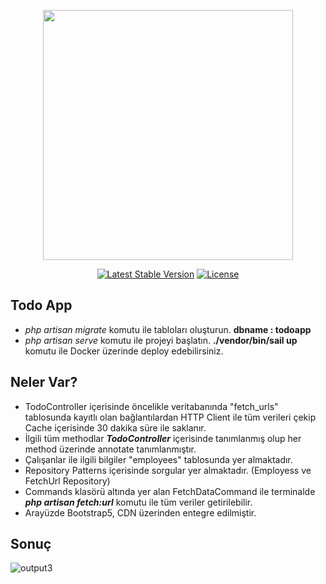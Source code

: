 <p align="center"><a href="https://laravel.com" target="_blank">
<img src="https://raw.githubusercontent.com/laravel/art/master/logo-lockup/5%20SVG/2%20CMYK/1%20Full%20Color/laravel-logolockup-cmyk-red.svg" width="400"></a></p>

<p align="center">
    <a href="https://packagist.org/packages/laravel/framework"><img src="https://img.shields.io/packagist/v/laravel/framework" alt="Latest Stable Version"></a>
    <a href="https://packagist.org/packages/laravel/framework"><img src="https://img.shields.io/packagist/l/laravel/framework" alt="License"></a>
</p>

## Todo App
- <i>php artisan migrate</i> komutu ile tabloları oluşturun. <b>dbname : todoapp</b> 
- <i>php artisan serve</i> komutu ile projeyi başlatın. <b>./vendor/bin/sail up</b> komutu ile Docker üzerinde deploy edebilirsiniz.

## Neler Var?

- TodoController içerisinde öncelikle veritabanında "fetch_urls" tablosunda kayıtlı olan bağlantılardan HTTP Client ile tüm verileri çekip Cache içerisinde 30 dakika süre ile saklanır. 
- İlgili tüm methodlar <b><i>TodoController</i></b> içerisinde tanımlanmış olup her method üzerinde annotate tanımlanmıştır.
- Çalışanlar ile ilgili bilgiler "employees" tablosunda yer almaktadır.
- Repository Patterns içerisinde sorgular yer almaktadır. (Employess ve FetchUrl Repository)
- Commands klasörü altında yer alan FetchDataCommand ile terminalde <b><i>php artisan fetch:url</i></b> komutu ile tüm veriler getirilebilir.
- Arayüzde Bootstrap5, CDN üzerinden entegre edilmiştir.

## Sonuç

<img src="https://i.ibb.co/72z7M8D/output3.png" alt="output3">
